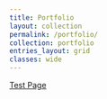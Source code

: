 ```yaml
---
title: Portfolio
layout: collection
permalink: /portfolio/
collection: portfolio
entries_layout: grid
classes: wide
---
```


[Test Page](/test.md)
